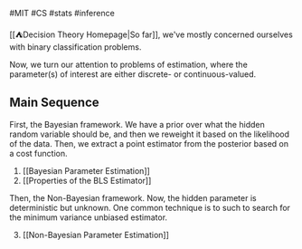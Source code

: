 #MIT #CS #stats #inference 

[[⛺Decision Theory Homepage|So far]], we've mostly concerned ourselves with binary classification problems.

Now, we turn our attention to problems of estimation, where the parameter(s) of interest are either discrete- or continuous-valued.

## Main Sequence

First, the Bayesian framework. We have a prior over what the hidden random variable should be, and then we reweight it based on the likelihood of the data. Then, we extract a point estimator from the posterior based on a cost function.

1. [[Bayesian Parameter Estimation]]
2. [[Properties of the BLS Estimator]]

Then, the Non-Bayesian framework. Now, the hidden parameter is deterministic but unknown. One common technique is to such to search for the minimum variance unbiased estimator.

3. [[Non-Bayesian Parameter Estimation]]